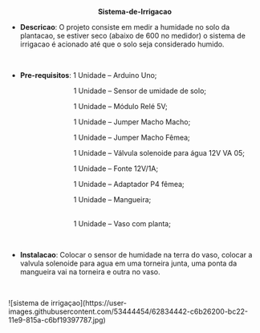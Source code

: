 <p style="text-align: center;"><strong>Sistema-de-Irrigacao</strong></p>
<ul>
<li><strong>Descricao</strong>: O projeto consiste em medir a humidade no solo da plantacao, se estiver seco (abaixo de 600 no medidor) o sistema de irrigacao &eacute; acionado at&eacute; que o solo seja considerado humido.</li>
</ul>
<p>&nbsp;</p>
<ul>
<li><strong>Pre-requisitos</strong>: 1 Unidade &ndash; Arduino Uno;</li>
</ul>
<p>&nbsp; &nbsp; &nbsp; &nbsp; &nbsp; &nbsp; &nbsp; &nbsp; &nbsp; &nbsp; &nbsp; &nbsp; &nbsp; &nbsp; &nbsp; &nbsp; &nbsp;1 Unidade &ndash; Sensor de umidade de solo;</p>
<p>&nbsp; &nbsp; &nbsp; &nbsp; &nbsp; &nbsp; &nbsp; &nbsp; &nbsp; &nbsp; &nbsp; &nbsp; &nbsp; &nbsp; &nbsp; &nbsp; &nbsp;1 Unidade &ndash; M&oacute;dulo Rel&eacute; 5V;</p>
<p>&nbsp; &nbsp; &nbsp; &nbsp; &nbsp; &nbsp; &nbsp; &nbsp; &nbsp; &nbsp; &nbsp; &nbsp; &nbsp; &nbsp; &nbsp; &nbsp; &nbsp;1 Unidade &ndash; Jumper Macho Macho;</p>
<p>&nbsp; &nbsp; &nbsp; &nbsp; &nbsp; &nbsp; &nbsp; &nbsp; &nbsp; &nbsp; &nbsp; &nbsp; &nbsp; &nbsp; &nbsp; &nbsp; &nbsp;1 Unidade &ndash; Jumper Macho F&ecirc;mea;</p>
<p>&nbsp; &nbsp; &nbsp; &nbsp; &nbsp; &nbsp; &nbsp; &nbsp; &nbsp; &nbsp; &nbsp; &nbsp; &nbsp; &nbsp; &nbsp; &nbsp; &nbsp;1 Unidade &ndash; V&aacute;lvula solenoide para &aacute;gua 12V VA 05;</p>
<p>&nbsp; &nbsp; &nbsp; &nbsp; &nbsp; &nbsp; &nbsp; &nbsp; &nbsp; &nbsp; &nbsp; &nbsp; &nbsp; &nbsp; &nbsp; &nbsp; &nbsp;1 Unidade &ndash; Fonte 12V/1A;</p>
<p>&nbsp; &nbsp; &nbsp; &nbsp; &nbsp; &nbsp; &nbsp; &nbsp; &nbsp; &nbsp; &nbsp; &nbsp; &nbsp; &nbsp; &nbsp; &nbsp; &nbsp;1 Unidade &ndash; Adaptador P4 f&ecirc;mea;</p>
<p>&nbsp; &nbsp; &nbsp; &nbsp; &nbsp; &nbsp; &nbsp; &nbsp; &nbsp; &nbsp; &nbsp; &nbsp; &nbsp; &nbsp; &nbsp; &nbsp; &nbsp;1 Unidade &ndash; Mangueira;</p>
<p><br />&nbsp; &nbsp; &nbsp; &nbsp; &nbsp; &nbsp; &nbsp; &nbsp; &nbsp; &nbsp; &nbsp; &nbsp; &nbsp; &nbsp; &nbsp; &nbsp; &nbsp;1 Unidade &ndash; Vaso com planta;</p>
<p>&nbsp;</p>
<ul>
<li><strong>Instalacao</strong>: Colocar o sensor de humidade na terra do vaso, colocar a valvula solenoide para agua em uma torneira junta, uma ponta da mangueira vai na torneira e outra no vaso.</li>
</ul>
<p>&nbsp;</p>
![sistema de irrigaçao](https://user-images.githubusercontent.com/53444454/62834442-c6b26200-bc22-11e9-815a-c6bf19397787.jpg)
